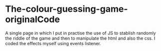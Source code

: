 # The-colour-guessing-game-originalCode
A single page in which I put in practise the use of JS to stablish randomly the riddle of the game and then to manipulate the html and also the css. I coded the effects myself using events listener.
